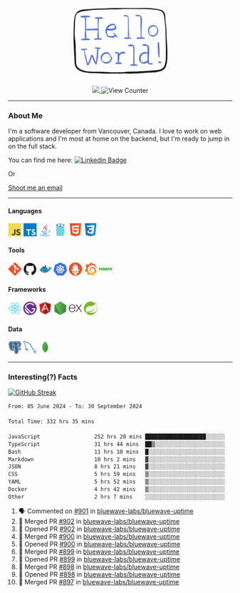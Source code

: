 <div align="center">
    <img src="./img/hello_world.webp" height="200px" width="">
    <div>
        <a href="https://www.linkedin.com/in/ajhollid">
            <img src="https://img.shields.io/badge/LinkedIn-blue"/>
        </a>
        <img src="https://komarev.com/ghpvc/?username=ajhollid&color=yellow" alt="View Counter">
    </div>
</div>

---

### About Me

I'm a software developer from Vancouver, Canada. I love to work on web applications and I'm most at home on the backend, but I'm ready to jump in on the full stack.

You can find me here: [![Linkedin Badge](https://img.shields.io/badge/-ajhollid-blue?style=flat&logo=Linkedin&logoColor=white)](https://www.linkedin.com/in/ajhollid)

Or

[Shoot me an email](mailto:ajhollid@gmail.com)

---

#### Languages

<div>
    <img src="./img/devicons/javascript-original.svg" width=30 height=30 alt="JavaScript">
    <img src="/img/devicons/typescript-original.svg" width=30 height=30 alt="TypeScript">
    <img src="./img/devicons/java-original.svg" width=30 height=30 alt="Java">
    <img src="./img/devicons/go-original.svg" width=30 height=30 alt="Golang">
    <img src="./img/devicons/html5-original.svg" width=30 height=30 alt="HTML 5">
    <img src="./img/devicons/css3-original.svg" width=30 height=30 alt="CSS 3">
</div>

#### Tools

<div>
    <img src="./img/devicons/git-original.svg" width=30 height=30 alt="Git">
    <img src="./img/devicons/github-original.svg" width=30 height=30 alt="Github">
    <img src="./img/devicons/docker-original.svg" width=30 
    height=30 alt="Docker">
    <img src="./img/devicons/kubernetes-original.svg" width=30 height=30 alt="K8">
    <img src="./img/devicons/prometheus-original.svg" width=30 height=30 alt="Prometheus">
    <img src="./img/devicons/grafana-original.svg" width=30 height=30 alt="Grafana">
    <img src="./img/devicons/nginx-original.svg" width=30 height=30 alt="Nginx">
</div>

#### Frameworks

<div>
    <img src="./img/devicons/react-original.svg" width=30 height=30 alt="React">
    <img src="./img/devicons/gatsby-original.svg" width=30 height=30 alt="Gatsby">
    <img src="./img/devicons/angularjs-original.svg" width=30 height=30 alt="AngularJS">
    <img src="./img/devicons/nodejs-original.svg" width=30 height=30 alt="NodeJS">
    <img src="./img/devicons/express-original.svg" width=30 height=30 alt="Express">
    <img src="./img/devicons/spring-original.svg" width=30 height=30 alt="Spring">
</div>

#### Data

<div>
    <img src="./img/devicons/postgresql-original.svg" width=30 height=30 alt="Postgresql">
    <img src="./img/devicons/mysql-original.svg" width=30 height=30 alt="Mysql">
    <img src="./img/devicons/mongodb-original.svg" width=30 height=30 alt="MongoDB">
</div>

---

### Interesting(?) Facts

[![GitHub Streak](http://github-readme-streak-stats.herokuapp.com?user=ajhollid)](https://git.io/streak-stats)

 <!--START_SECTION:waka-->

```txt
From: 05 June 2024 - To: 30 September 2024

Total Time: 332 hrs 35 mins

JavaScript                 252 hrs 20 mins ███████████████████░░░░░░   75.39 %
TypeScript                 31 hrs 44 mins  ██▒░░░░░░░░░░░░░░░░░░░░░░   09.48 %
Bash                       11 hrs 10 mins  █░░░░░░░░░░░░░░░░░░░░░░░░   03.34 %
Markdown                   10 hrs 2 mins   ▓░░░░░░░░░░░░░░░░░░░░░░░░   03.00 %
JSON                       8 hrs 21 mins   ▓░░░░░░░░░░░░░░░░░░░░░░░░   02.50 %
CSS                        5 hrs 59 mins   ▒░░░░░░░░░░░░░░░░░░░░░░░░   01.79 %
YAML                       5 hrs 52 mins   ▒░░░░░░░░░░░░░░░░░░░░░░░░   01.76 %
Docker                     4 hrs 42 mins   ▒░░░░░░░░░░░░░░░░░░░░░░░░   01.41 %
Other                      2 hrs 7 mins    ░░░░░░░░░░░░░░░░░░░░░░░░░   00.63 %
```

<!--END_SECTION:waka-->


<!--START_SECTION:activity-->
1. 🗣 Commented on [#901](https://github.com/bluewave-labs/bluewave-uptime/issues/901#issuecomment-2385483397) in [bluewave-labs/bluewave-uptime](https://github.com/bluewave-labs/bluewave-uptime)
2. 🎉 Merged PR [#902](https://github.com/bluewave-labs/bluewave-uptime/pull/902) in [bluewave-labs/bluewave-uptime](https://github.com/bluewave-labs/bluewave-uptime)
3. 💪 Opened PR [#902](https://github.com/bluewave-labs/bluewave-uptime/pull/902) in [bluewave-labs/bluewave-uptime](https://github.com/bluewave-labs/bluewave-uptime)
4. 🎉 Merged PR [#900](https://github.com/bluewave-labs/bluewave-uptime/pull/900) in [bluewave-labs/bluewave-uptime](https://github.com/bluewave-labs/bluewave-uptime)
5. 💪 Opened PR [#900](https://github.com/bluewave-labs/bluewave-uptime/pull/900) in [bluewave-labs/bluewave-uptime](https://github.com/bluewave-labs/bluewave-uptime)
6. 🎉 Merged PR [#899](https://github.com/bluewave-labs/bluewave-uptime/pull/899) in [bluewave-labs/bluewave-uptime](https://github.com/bluewave-labs/bluewave-uptime)
7. 💪 Opened PR [#899](https://github.com/bluewave-labs/bluewave-uptime/pull/899) in [bluewave-labs/bluewave-uptime](https://github.com/bluewave-labs/bluewave-uptime)
8. 🎉 Merged PR [#898](https://github.com/bluewave-labs/bluewave-uptime/pull/898) in [bluewave-labs/bluewave-uptime](https://github.com/bluewave-labs/bluewave-uptime)
9. 💪 Opened PR [#898](https://github.com/bluewave-labs/bluewave-uptime/pull/898) in [bluewave-labs/bluewave-uptime](https://github.com/bluewave-labs/bluewave-uptime)
10. 🎉 Merged PR [#897](https://github.com/bluewave-labs/bluewave-uptime/pull/897) in [bluewave-labs/bluewave-uptime](https://github.com/bluewave-labs/bluewave-uptime)
<!--END_SECTION:activity-->

